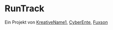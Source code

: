 # RunTrack

Ein Projekt von [KreativeName1](https://github.com/KreativeName1), [CyberEnte](https://github.com/CyberEnte), [Fuxson](https://github.com/Fuxson)
